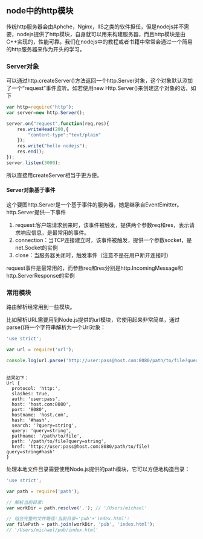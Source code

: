 ## node中的http模块

传统http服务器会由Aphche，Nginx，IIS之类的软件担任，但是nodejs并不需要，nodejs提供了http模块，自身就可以用来构建服务器，而且http模块是由C++实现的，性能可靠。我们在nodejs中的教程或者书籍中常常会通过一个简易的http服务器来作为开头的学习。

### Server对象
可以通过http.createServer()方法返回一个http.Server对象，这个对象默认添加了一个“request”事件监听。如若使用new Http.Server()来创建这个对象的话，如下

``` javascript
var http=require("http");
var server=new http.Server();

server.on("request",function(req,res){
    res.writeHead(200,{
        "content-type":"text/plain"
    });
    res.write("hello nodejs");
    res.end();
});
server.listen(3000);
```

所以直接用createServer相当于更方便。

#### Server对象基于事件
这个要图http.Server是一个基于事件的服务器，她是继承自EventEmitter。http.Server提供一下事件

 1. request:客户端请求到来时，该事件被触发，提供两个参数req和res，表示请求响应信息，是最常用的事件。
 2. connection：当TCP连接建立时，该事件被触发，提供一个参数socket，是net.Socket的实例
 3. close：当服务器关闭时，触发事件（注意不是在用户断开连接时）

request事件是最常用的，而参数req和res分别是http.IncomingMessage和http.ServerResponse的实例

### 常用模块
路由解析经常用到一些模块。

比如解析URL需要用到Node.js提供的url模块，它使用起来非常简单，通过parse()将一个字符串解析为一个Url对象：

``` js
'use strict';

var url = require('url');

console.log(url.parse('http://user:pass@host.com:8080/path/to/file?query=string#hash'));

```

```

结果如下：
Url {
  protocol: 'http:',
  slashes: true,
  auth: 'user:pass',
  host: 'host.com:8080',
  port: '8080',
  hostname: 'host.com',
  hash: '#hash',
  search: '?query=string',
  query: 'query=string',
  pathname: '/path/to/file',
  path: '/path/to/file?query=string',
  href: 'http://user:pass@host.com:8080/path/to/file?query=string#hash'
}

```

处理本地文件目录需要使用Node.js提供的path模块，它可以方便地构造目录：

``` js
'use strict';

var path = require('path');

// 解析当前目录:
var workDir = path.resolve('.'); // '/Users/michael'

// 组合完整的文件路径:当前目录+'pub'+'index.html':
var filePath = path.join(workDir, 'pub', 'index.html');
// '/Users/michael/pub/index.html'
```
